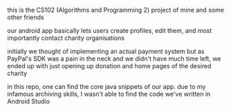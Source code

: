 this is the CS102 (Algorithms and Programming 2) project of mine and some other friends

our android app basically lets users create profiles, edit them, and most importantly contact charity organisations

initially we thought of implementing an actual payment system but as PayPal's SDK was a pain in the neck and we didn't have much time left, we ended up with just opening up donation and home pages of the desired charity

in this repo, one can find the core java snippets of our app. due to my infamous archiving skills, I wasn't able to find the code we've written in Android Studio

